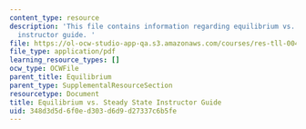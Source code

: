 ```yaml
---
content_type: resource
description: 'This file contains information regarding equilibrium vs. steady state
  instructor guide. '
file: https://ol-ocw-studio-app-qa.s3.amazonaws.com/courses/res-tll-004-stem-concept-videos-fall-2013/348d3d5d6f0ed303d6d9d27337c6b5fe_MITRES_TLL-004F13_EquGuide.pdf
file_type: application/pdf
learning_resource_types: []
ocw_type: OCWFile
parent_title: Equilibrium
parent_type: SupplementalResourceSection
resourcetype: Document
title: Equilibrium vs. Steady State Instructor Guide
uid: 348d3d5d-6f0e-d303-d6d9-d27337c6b5fe
---
```

